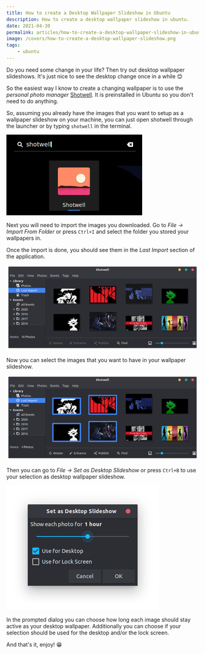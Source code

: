 ```yaml
---
title: How to create a Desktop Wallpaper Slideshow in Ubuntu
description: How to create a desktop wallpaper slideshow in ubuntu.
date: 2021-04-30
permalink: articles/how-to-create-a-desktop-wallpaper-slideshow-in-ubuntu
image: /covers/how-to-create-a-desktop-wallpaper-slideshow.png
tags: 
    - ubuntu
---
```


Do you need some change in your life? Then try out desktop wallpaper slideshows. It's just nice to see the desktop change once in a while 😊

<!-- more -->

So the easiest way I know to create a changing wallpaper is to use the _personal photo manager_ [Shotwell](https://wiki.gnome.org/Apps/Shotwell/). It is preinstalled in Ubuntu so you don't need to do anything.

So, assuming you already have the images that you want to setup as a wallpaper slideshow on your machine, you can just open shotwell through the launcher or by typing `shotwell` in the terminal.

![Shotwell 1](./shotwell-1.png)

Next you will need to import the images you downloaded. Go to _File -> Import From Folder_ or press `Ctrl+I` and select the folder you stored your wallpapers in.

Once the import is done, you should see them in the _Last Import_ section of the application.

![Shotwell 2](./shotwell-2.png)

Now you can select the images that you want to have in your wallpaper slideshow.

![Shotwell 3](./shotwell-3.png)

Then you can go to _File -> Set as Desktop Slideshow_ or press `Ctrl+B` to use your selection as desktop wallpaper slideshow.

![Shotwell 4](./shotwell-4.png)

In the prompted dialog you can choose how long each image should stay active as your desktop wallpaper. Additionally you can choose if your selection should be used for the desktop and/or the lock screen.

And that's it, enjoy! 😁
